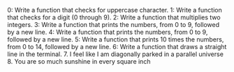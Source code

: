 0: Write a function that checks for uppercase character.
1: Write a function that checks for a digit (0 through 9).
2: Write a function that multiplies two integers.
3: Write a function that prints the numbers, from 0 to 9, followed by a new line.
4: Write a function that prints the numbers, from 0 to 9, followed by a new line.
5: Write a function that prints 10 times the numbers, from 0 to 14, followed by a new line.
6: Write a function that draws a straight line in the terminal.
7. I feel like I am diagonally parked in a parallel universe
8. You are so much sunshine in every square inch

